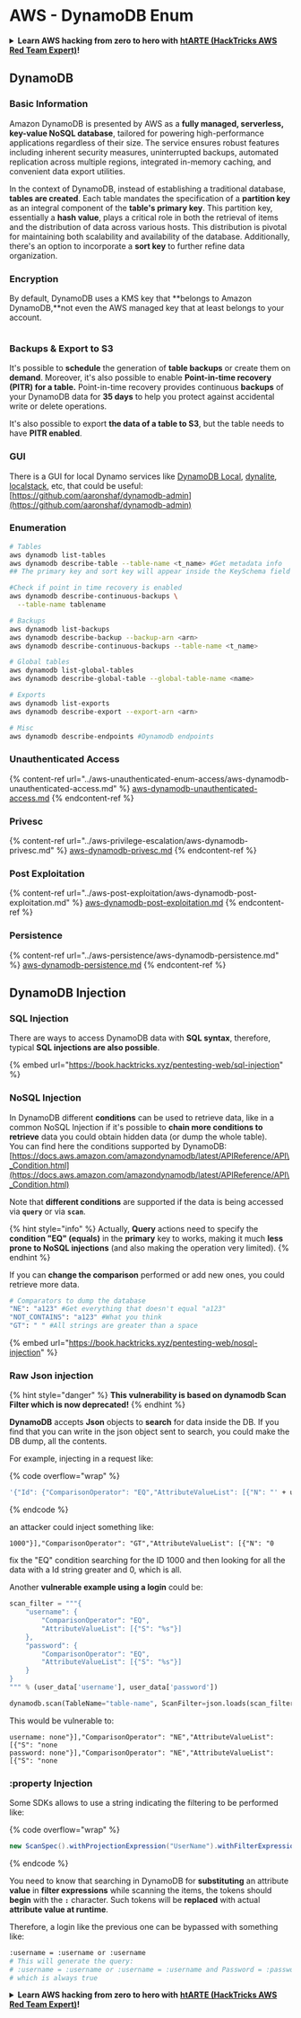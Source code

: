# AWS - DynamoDB Enum

<details>

<summary><strong>Learn AWS hacking from zero to hero with</strong> <a href="https://training.hacktricks.xyz/courses/arte"><strong>htARTE (HackTricks AWS Red Team Expert)</strong></a><strong>!</strong></summary>

Other ways to support HackTricks:

* If you want to see your **company advertised in HackTricks** or **download HackTricks in PDF** Check the [**SUBSCRIPTION PLANS**](https://github.com/sponsors/carlospolop)!
* Get the [**official PEASS & HackTricks swag**](https://peass.creator-spring.com)
* Discover [**The PEASS Family**](https://opensea.io/collection/the-peass-family), our collection of exclusive [**NFTs**](https://opensea.io/collection/the-peass-family)
* **Join the** 💬 [**Discord group**](https://discord.gg/hRep4RUj7f) or the [**telegram group**](https://t.me/peass) or **follow** us on **Twitter** 🐦 [**@hacktricks\_live**](https://twitter.com/hacktricks\_live)**.**
* **Share your hacking tricks by submitting PRs to the** [**HackTricks**](https://github.com/carlospolop/hacktricks) and [**HackTricks Cloud**](https://github.com/carlospolop/hacktricks-cloud) github repos.

</details>

## DynamoDB

### Basic Information

Amazon DynamoDB is presented by AWS as a **fully managed, serverless, key-value NoSQL database**, tailored for powering high-performance applications regardless of their size. The service ensures robust features including inherent security measures, uninterrupted backups, automated replication across multiple regions, integrated in-memory caching, and convenient data export utilities.

In the context of DynamoDB, instead of establishing a traditional database, **tables are created**. Each table mandates the specification of a **partition key** as an integral component of the **table's primary key**. This partition key, essentially a **hash value**, plays a critical role in both the retrieval of items and the distribution of data across various hosts. This distribution is pivotal for maintaining both scalability and availability of the database. Additionally, there's an option to incorporate a **sort key** to further refine data organization.

### Encryption

By default, DynamoDB uses a KMS key that \*\*belongs to Amazon DynamoDB,\*\*not even the AWS managed key that at least belongs to your account.

<figure><img src="https://lh4.googleusercontent.com/JjtNS7aA-_GRMgZb4v93jWEQJi6DQdUPq0FEpzZPdeyCeNoG05p0NJiV9Zs-ULs_-Tfjmx0W1ZgsE2Ui2ljo7D-1a87Xny-gpLVQO0XmXdFoph9ci1RepbVNwaCe9oPruEZSEDxGTxF5dIv6pW1WpT6kWA=s2048" alt=""><figcaption></figcaption></figure>

### Backups & Export to S3

It's possible to **schedule** the generation of **table backups** or create them on **demand**. Moreover, it's also possible to enable **Point-in-time recovery (PITR) for a table.** Point-in-time recovery provides continuous **backups** of your DynamoDB data for **35 days** to help you protect against accidental write or delete operations.

It's also possible to export **the data of a table to S3**, but the table needs to have **PITR enabled**.

### GUI

There is a GUI for local Dynamo services like [DynamoDB Local](https://aws.amazon.com/blogs/aws/dynamodb-local-for-desktop-development/), [dynalite](https://github.com/mhart/dynalite), [localstack](https://github.com/localstack/localstack), etc, that could be useful: [https://github.com/aaronshaf/dynamodb-admin](https://github.com/aaronshaf/dynamodb-admin)

### Enumeration

```bash
# Tables
aws dynamodb list-tables 
aws dynamodb describe-table --table-name <t_name> #Get metadata info
## The primary key and sort key will appear inside the KeySchema field

#Check if point in time recovery is enabled
aws dynamodb describe-continuous-backups \
  --table-name tablename

# Backups
aws dynamodb list-backups
aws dynamodb describe-backup --backup-arn <arn>
aws dynamodb describe-continuous-backups --table-name <t_name>

# Global tables
aws dynamodb list-global-tables
aws dynamodb describe-global-table --global-table-name <name>

# Exports
aws dynamodb list-exports
aws dynamodb describe-export --export-arn <arn>

# Misc
aws dynamodb describe-endpoints #Dynamodb endpoints
```

### Unauthenticated Access

{% content-ref url="../aws-unauthenticated-enum-access/aws-dynamodb-unauthenticated-access.md" %}
[aws-dynamodb-unauthenticated-access.md](../aws-unauthenticated-enum-access/aws-dynamodb-unauthenticated-access.md)
{% endcontent-ref %}

### Privesc

{% content-ref url="../aws-privilege-escalation/aws-dynamodb-privesc.md" %}
[aws-dynamodb-privesc.md](../aws-privilege-escalation/aws-dynamodb-privesc.md)
{% endcontent-ref %}

### Post Exploitation

{% content-ref url="../aws-post-exploitation/aws-dynamodb-post-exploitation.md" %}
[aws-dynamodb-post-exploitation.md](../aws-post-exploitation/aws-dynamodb-post-exploitation.md)
{% endcontent-ref %}

### Persistence

{% content-ref url="../aws-persistence/aws-dynamodb-persistence.md" %}
[aws-dynamodb-persistence.md](../aws-persistence/aws-dynamodb-persistence.md)
{% endcontent-ref %}

## DynamoDB Injection

### SQL Injection

There are ways to access DynamoDB data with **SQL syntax**, therefore, typical **SQL injections are also possible**.

{% embed url="https://book.hacktricks.xyz/pentesting-web/sql-injection" %}

### NoSQL Injection

In DynamoDB different **conditions** can be used to retrieve data, like in a common NoSQL Injection if it's possible to **chain more conditions to retrieve** data you could obtain hidden data (or dump the whole table).\
You can find here the conditions supported by DynamoDB: [https://docs.aws.amazon.com/amazondynamodb/latest/APIReference/API\_Condition.html](https://docs.aws.amazon.com/amazondynamodb/latest/APIReference/API\_Condition.html)

Note that **different conditions** are supported if the data is being accessed via **`query`** or via **`scan`**.

{% hint style="info" %}
Actually, **Query** actions need to specify the **condition "EQ" (equals)** in the **primary** key to works, making it much **less prone to NoSQL injections** (and also making the operation very limited).
{% endhint %}

If you can **change the comparison** performed or add new ones, you could retrieve more data.

```bash
# Comparators to dump the database
"NE": "a123" #Get everything that doesn't equal "a123"
"NOT_CONTAINS": "a123" #What you think
"GT": " " #All strings are greater than a space
```

{% embed url="https://book.hacktricks.xyz/pentesting-web/nosql-injection" %}

### Raw Json injection

{% hint style="danger" %}
**This vulnerability is based on dynamodb Scan Filter which is now deprecated!**
{% endhint %}

**DynamoDB** accepts **Json** objects to **search** for data inside the DB. If you find that you can write in the json object sent to search, you could make the DB dump, all the contents.

For example, injecting in a request like:

{% code overflow="wrap" %}
```bash
'{"Id": {"ComparisonOperator": "EQ","AttributeValueList": [{"N": "' + user_input + '"}]}}'
```
{% endcode %}

an attacker could inject something like:

`1000"}],"ComparisonOperator": "GT","AttributeValueList": [{"N": "0`

fix the "EQ" condition searching for the ID 1000 and then looking for all the data with a Id string greater and 0, which is all.

Another **vulnerable example using a login** could be:

```python
scan_filter = """{
    "username": {
        "ComparisonOperator": "EQ",
        "AttributeValueList": [{"S": "%s"}]
    },
    "password": {
        "ComparisonOperator": "EQ",
        "AttributeValueList": [{"S": "%s"}]
    }
}
""" % (user_data['username'], user_data['password'])

dynamodb.scan(TableName="table-name", ScanFilter=json.loads(scan_filter))
```

This would be vulnerable to:

```
username: none"}],"ComparisonOperator": "NE","AttributeValueList": [{"S": "none
password: none"}],"ComparisonOperator": "NE","AttributeValueList": [{"S": "none
```

### :property Injection

Some SDKs allows to use a string indicating the filtering to be performed like:

{% code overflow="wrap" %}
```java
new ScanSpec().withProjectionExpression("UserName").withFilterExpression(user_input+" = :username and Password = :password").withValueMap(valueMap)
```
{% endcode %}

You need to know that searching in DynamoDB for **substituting** an attribute **value** in **filter expressions** while scanning the items, the tokens should **begin** with the **`:`** character. Such tokens will be **replaced** with actual **attribute value at runtime**.

Therefore, a login like the previous one can be bypassed with something like:

```bash
:username = :username or :username
# This will generate the query:
# :username = :username or :username = :username and Password = :password
# which is always true
```

<details>

<summary><strong>Learn AWS hacking from zero to hero with</strong> <a href="https://training.hacktricks.xyz/courses/arte"><strong>htARTE (HackTricks AWS Red Team Expert)</strong></a><strong>!</strong></summary>

Other ways to support HackTricks:

* If you want to see your **company advertised in HackTricks** or **download HackTricks in PDF** Check the [**SUBSCRIPTION PLANS**](https://github.com/sponsors/carlospolop)!
* Get the [**official PEASS & HackTricks swag**](https://peass.creator-spring.com)
* Discover [**The PEASS Family**](https://opensea.io/collection/the-peass-family), our collection of exclusive [**NFTs**](https://opensea.io/collection/the-peass-family)
* **Join the** 💬 [**Discord group**](https://discord.gg/hRep4RUj7f) or the [**telegram group**](https://t.me/peass) or **follow** us on **Twitter** 🐦 [**@hacktricks\_live**](https://twitter.com/hacktricks\_live)**.**
* **Share your hacking tricks by submitting PRs to the** [**HackTricks**](https://github.com/carlospolop/hacktricks) and [**HackTricks Cloud**](https://github.com/carlospolop/hacktricks-cloud) github repos.

</details>
